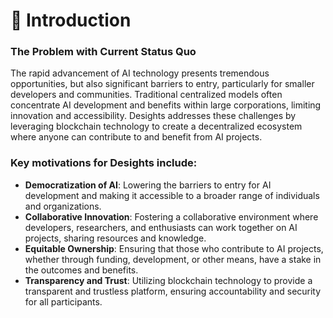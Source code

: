 # 🙂 Introduction

### The Problem with Current Status Quo

The rapid advancement of AI technology presents tremendous opportunities, but also significant barriers to entry, particularly for smaller developers and communities. Traditional centralized models often concentrate AI development and benefits within large corporations, limiting innovation and accessibility. Desights addresses these challenges by leveraging blockchain technology to create a decentralized ecosystem where anyone can contribute to and benefit from AI projects.

### Key motivations for Desights include:

* **Democratization of AI**: Lowering the barriers to entry for AI development and making it accessible to a broader range of individuals and organizations.
* **Collaborative Innovation**: Fostering a collaborative environment where developers, researchers, and enthusiasts can work together on AI projects, sharing resources and knowledge.
* **Equitable Ownership**: Ensuring that those who contribute to AI projects, whether through funding, development, or other means, have a stake in the outcomes and benefits.
* **Transparency and Trust**: Utilizing blockchain technology to provide a transparent and trustless platform, ensuring accountability and security for all participants.
